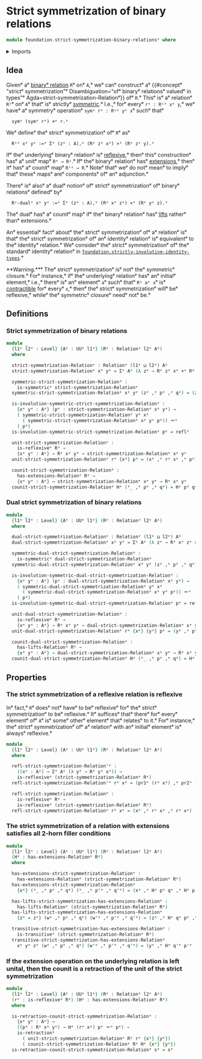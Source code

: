 # Strict symmetrization of binary relations

```agda
module foundation.strict-symmetrization-binary-relationsᵉ where
```

<details><summary>Imports</summary>

```agda
open import foundation.binary-relationsᵉ
open import foundation.binary-relations-with-extensionsᵉ
open import foundation.binary-relations-with-liftsᵉ
open import foundation.dependent-pair-typesᵉ
open import foundation.universe-levelsᵉ

open import foundation-core.cartesian-product-typesᵉ
open import foundation-core.identity-typesᵉ
open import foundation-core.retractionsᵉ
```

</details>

## Idea

Givenᵉ aᵉ [binaryᵉ relation](foundation.binary-relations.mdᵉ) `R`ᵉ onᵉ `A`,ᵉ weᵉ canᵉ
constructᵉ aᵉ
{{#conceptᵉ "strictᵉ symmetrization"ᵉ Disambiguation="ofᵉ binaryᵉ relationsᵉ valuedᵉ in types"ᵉ Agda=strict-symmetrization-Relationᵉ}}
ofᵉ `R`.ᵉ Thisᵉ isᵉ aᵉ relationᵉ `Rˢ`ᵉ onᵉ `A`ᵉ thatᵉ isᵉ strictlyᵉ
[symmetric](foundation.symmetric-binary-relations.md).ᵉ I.e.,ᵉ forᵉ everyᵉ
`rᵉ : Rˢᵉ xᵉ y`,ᵉ weᵉ haveᵉ aᵉ symmetryᵉ operationᵉ `symᵉ rᵉ : Rˢᵉ yᵉ x`ᵉ suchᵉ thatᵉ

```text
  symᵉ (symᵉ rᵉ) ≐ᵉ r.ᵉ
```

Weᵉ defineᵉ theᵉ strictᵉ symmetrizationᵉ ofᵉ `R`ᵉ asᵉ

```text
  Rˢᵉ xᵉ yᵉ :=ᵉ Σᵉ (zᵉ : A),ᵉ (Rᵉ zᵉ xᵉ) ×ᵉ (Rᵉ zᵉ y).ᵉ
```

Ifᵉ theᵉ underlyingᵉ binaryᵉ relationᵉ isᵉ
[reflexive](foundation.reflexive-relations.md),ᵉ thenᵉ thisᵉ constructionᵉ hasᵉ aᵉ
unitᵉ mapᵉ `Rᵉ → Rˢ`.ᵉ Ifᵉ theᵉ binaryᵉ relationᵉ hasᵉ
[extensions](foundation.binary-relations-with-extensions.md),ᵉ thenᵉ itᵉ hasᵉ aᵉ
counitᵉ mapᵉ `Rˢᵉ → R`.ᵉ Noteᵉ thatᵉ weᵉ do notᵉ meanᵉ to implyᵉ thatᵉ theseᵉ mapsᵉ areᵉ
componentsᵉ ofᵉ anᵉ adjunction.ᵉ

Thereᵉ isᵉ alsoᵉ aᵉ dualᵉ notionᵉ ofᵉ strictᵉ symmetrizationᵉ ofᵉ binaryᵉ relationsᵉ definedᵉ
byᵉ

```text
  Rˢ-dualᵉ xᵉ yᵉ :=ᵉ Σᵉ (zᵉ : A),ᵉ (Rᵉ xᵉ zᵉ) ×ᵉ (Rᵉ yᵉ z).ᵉ
```

Theᵉ dualᵉ hasᵉ aᵉ counitᵉ mapᵉ ifᵉ theᵉ binaryᵉ relationᵉ hasᵉ
[lifts](foundation.binary-relations-with-lifts.mdᵉ) ratherᵉ thanᵉ extensions.ᵉ

Anᵉ essentialᵉ factᵉ aboutᵉ theᵉ strictᵉ symmetrizationᵉ ofᵉ aᵉ relationᵉ isᵉ thatᵉ theᵉ
strictᵉ symmetrizationᵉ ofᵉ anᵉ identityᵉ relationᵉ isᵉ equivalentᵉ to theᵉ identityᵉ
relation.ᵉ Weᵉ considerᵉ theᵉ strictᵉ symmetrizationᵉ ofᵉ theᵉ standardᵉ identityᵉ
relationᵉ in
[`foundation.strictly-involutive-identity-types`](foundation.strictly-involutive-identity-types.md).ᵉ

**Warning.**ᵉ Theᵉ strictᵉ symmetrizationᵉ isᵉ notᵉ theᵉ symmetricᵉ closure.ᵉ Forᵉ
instance,ᵉ ifᵉ theᵉ underlyingᵉ relationᵉ hasᵉ anᵉ initialᵉ element,ᵉ i.e.,ᵉ thereᵉ isᵉ anᵉ
elementᵉ `a`ᵉ suchᵉ thatᵉ `Rᵉ aᵉ x`ᵉ isᵉ
[contractible](foundation-core.contractible-types.mdᵉ) forᵉ everyᵉ `x`,ᵉ thenᵉ theᵉ
strictᵉ symmetrizationᵉ willᵉ beᵉ reflexive,ᵉ whileᵉ theᵉ symmetricᵉ closureᵉ needᵉ notᵉ
be.ᵉ

## Definitions

### Strict symmetrization of binary relations

```agda
module _
  {l1ᵉ l2ᵉ : Level} {Aᵉ : UUᵉ l1ᵉ} (Rᵉ : Relationᵉ l2ᵉ Aᵉ)
  where

  strict-symmetrization-Relationᵉ : Relationᵉ (l1ᵉ ⊔ l2ᵉ) Aᵉ
  strict-symmetrization-Relationᵉ xᵉ yᵉ = Σᵉ Aᵉ (λ zᵉ → Rᵉ zᵉ xᵉ ×ᵉ Rᵉ zᵉ yᵉ)

  symmetric-strict-symmetrization-Relationᵉ :
    is-symmetricᵉ strict-symmetrization-Relationᵉ
  symmetric-strict-symmetrization-Relationᵉ xᵉ yᵉ (zᵉ ,ᵉ pᵉ ,ᵉ qᵉ) = (zᵉ ,ᵉ qᵉ ,ᵉ pᵉ)

  is-involution-symmetric-strict-symmetrization-Relationᵉ :
    {xᵉ yᵉ : Aᵉ} (pᵉ : strict-symmetrization-Relationᵉ xᵉ yᵉ) →
    ( symmetric-strict-symmetrization-Relationᵉ yᵉ xᵉ
      ( symmetric-strict-symmetrization-Relationᵉ xᵉ yᵉ pᵉ)) ＝ᵉ
    ( pᵉ)
  is-involution-symmetric-strict-symmetrization-Relationᵉ pᵉ = reflᵉ

  unit-strict-symmetrization-Relationᵉ :
    is-reflexiveᵉ Rᵉ →
    {xᵉ yᵉ : Aᵉ} → Rᵉ xᵉ yᵉ → strict-symmetrization-Relationᵉ xᵉ yᵉ
  unit-strict-symmetrization-Relationᵉ rᵉ {xᵉ} pᵉ = (xᵉ ,ᵉ rᵉ xᵉ ,ᵉ pᵉ)

  counit-strict-symmetrization-Relationᵉ :
    has-extensions-Relationᵉ Rᵉ →
    {xᵉ yᵉ : Aᵉ} → strict-symmetrization-Relationᵉ xᵉ yᵉ → Rᵉ xᵉ yᵉ
  counit-strict-symmetrization-Relationᵉ Hᵉ (ᵉ_ ,ᵉ pᵉ ,ᵉ qᵉ) = Hᵉ pᵉ qᵉ
```

### Dual strict symmetrization of binary relations

```agda
module _
  {l1ᵉ l2ᵉ : Level} {Aᵉ : UUᵉ l1ᵉ} (Rᵉ : Relationᵉ l2ᵉ Aᵉ)
  where

  dual-strict-symmetrization-Relationᵉ : Relationᵉ (l1ᵉ ⊔ l2ᵉ) Aᵉ
  dual-strict-symmetrization-Relationᵉ xᵉ yᵉ = Σᵉ Aᵉ (λ zᵉ → Rᵉ xᵉ zᵉ ×ᵉ Rᵉ yᵉ zᵉ)

  symmetric-dual-strict-symmetrization-Relationᵉ :
    is-symmetricᵉ dual-strict-symmetrization-Relationᵉ
  symmetric-dual-strict-symmetrization-Relationᵉ xᵉ yᵉ (zᵉ ,ᵉ pᵉ ,ᵉ qᵉ) = (zᵉ ,ᵉ qᵉ ,ᵉ pᵉ)

  is-involution-symmetric-dual-strict-symmetrization-Relationᵉ :
    {xᵉ yᵉ : Aᵉ} (pᵉ : dual-strict-symmetrization-Relationᵉ xᵉ yᵉ) →
    ( symmetric-dual-strict-symmetrization-Relationᵉ yᵉ xᵉ
      ( symmetric-dual-strict-symmetrization-Relationᵉ xᵉ yᵉ pᵉ)) ＝ᵉ
    ( pᵉ)
  is-involution-symmetric-dual-strict-symmetrization-Relationᵉ pᵉ = reflᵉ

  unit-dual-strict-symmetrization-Relationᵉ :
    is-reflexiveᵉ Rᵉ →
    {xᵉ yᵉ : Aᵉ} → Rᵉ xᵉ yᵉ → dual-strict-symmetrization-Relationᵉ xᵉ yᵉ
  unit-dual-strict-symmetrization-Relationᵉ rᵉ {xᵉ} {yᵉ} pᵉ = (yᵉ ,ᵉ pᵉ ,ᵉ rᵉ yᵉ)

  counit-dual-strict-symmetrization-Relationᵉ :
    has-lifts-Relationᵉ Rᵉ →
    {xᵉ yᵉ : Aᵉ} → dual-strict-symmetrization-Relationᵉ xᵉ yᵉ → Rᵉ xᵉ yᵉ
  counit-dual-strict-symmetrization-Relationᵉ Hᵉ (ᵉ_ ,ᵉ pᵉ ,ᵉ qᵉ) = Hᵉ pᵉ qᵉ
```

## Properties

### The strict symmetrization of a reflexive relation is reflexive

Inᵉ fact,ᵉ `R`ᵉ doesᵉ notᵉ haveᵉ to beᵉ reflexiveᵉ forᵉ theᵉ strictᵉ symmetrizationᵉ to beᵉ
reflexive.ᵉ Itᵉ sufficesᵉ thatᵉ thereᵉ forᵉ everyᵉ elementᵉ ofᵉ `A`ᵉ isᵉ someᵉ otherᵉ elementᵉ
thatᵉ relatesᵉ to it.ᵉ Forᵉ instance,ᵉ theᵉ strictᵉ symmetrizationᵉ ofᵉ aᵉ relationᵉ with
anᵉ initialᵉ elementᵉ isᵉ alwaysᵉ reflexive.ᵉ

```agda
module _
  {l1ᵉ l2ᵉ : Level} {Aᵉ : UUᵉ l1ᵉ} (Rᵉ : Relationᵉ l2ᵉ Aᵉ)
  where

  refl-strict-symmetrization-Relation'ᵉ :
    ((xᵉ : Aᵉ) → Σᵉ Aᵉ (λ yᵉ → Rᵉ yᵉ xᵉ)) →
    is-reflexiveᵉ (strict-symmetrization-Relationᵉ Rᵉ)
  refl-strict-symmetrization-Relation'ᵉ rᵉ xᵉ = (pr1ᵉ (rᵉ xᵉ) ,ᵉ pr2ᵉ (rᵉ xᵉ) ,ᵉ pr2ᵉ (rᵉ xᵉ))

  refl-strict-symmetrization-Relationᵉ :
    is-reflexiveᵉ Rᵉ →
    is-reflexiveᵉ (strict-symmetrization-Relationᵉ Rᵉ)
  refl-strict-symmetrization-Relationᵉ rᵉ xᵉ = (xᵉ ,ᵉ rᵉ xᵉ ,ᵉ rᵉ xᵉ)
```

### The strict symmetrization of a relation with extensions satisfies all 2-horn filler conditions

```agda
module _
  {l1ᵉ l2ᵉ : Level} {Aᵉ : UUᵉ l1ᵉ} (Rᵉ : Relationᵉ l2ᵉ Aᵉ)
  (Hᵉ : has-extensions-Relationᵉ Rᵉ)
  where

  has-extensions-strict-symmetrization-Relationᵉ :
    has-extensions-Relationᵉ (strict-symmetrization-Relationᵉ Rᵉ)
  has-extensions-strict-symmetrization-Relationᵉ
    {xᵉ} (ᵉ_ ,ᵉ pᵉ ,ᵉ qᵉ) (ᵉ_ ,ᵉ p'ᵉ ,ᵉ q'ᵉ) = (xᵉ ,ᵉ Hᵉ pᵉ qᵉ ,ᵉ Hᵉ p'ᵉ q'ᵉ)

  has-lifts-strict-symmetrization-has-extensions-Relationᵉ :
    has-lifts-Relationᵉ (strict-symmetrization-Relationᵉ Rᵉ)
  has-lifts-strict-symmetrization-has-extensions-Relationᵉ
    {zᵉ = zᵉ} (wᵉ ,ᵉ pᵉ ,ᵉ qᵉ) (w'ᵉ ,ᵉ p'ᵉ ,ᵉ q'ᵉ) = (zᵉ ,ᵉ Hᵉ qᵉ pᵉ ,ᵉ Hᵉ q'ᵉ p'ᵉ)

  transitive-strict-symmetrization-has-extensions-Relationᵉ :
    is-transitiveᵉ (strict-symmetrization-Relationᵉ Rᵉ)
  transitive-strict-symmetrization-has-extensions-Relationᵉ
    xᵉ yᵉ zᵉ (wᵉ ,ᵉ pᵉ ,ᵉ qᵉ) (w'ᵉ ,ᵉ p'ᵉ ,ᵉ q'ᵉ) = (yᵉ ,ᵉ Hᵉ q'ᵉ p'ᵉ ,ᵉ Hᵉ pᵉ qᵉ)
```

### If the extension operation on the underlying relation is left unital, then the counit is a retraction of the unit of the strict symmetrization

```agda
module _
  {l1ᵉ l2ᵉ : Level} {Aᵉ : UUᵉ l1ᵉ} (Rᵉ : Relationᵉ l2ᵉ Aᵉ)
  (rᵉ : is-reflexiveᵉ Rᵉ) (Hᵉ : has-extensions-Relationᵉ Rᵉ)
  where

  is-retraction-counit-strict-symmetrization-Relationᵉ :
    {xᵉ yᵉ : Aᵉ} →
    ((pᵉ : Rᵉ xᵉ yᵉ) → Hᵉ (rᵉ xᵉ) pᵉ ＝ᵉ pᵉ) →
    is-retractionᵉ
      ( unit-strict-symmetrization-Relationᵉ Rᵉ rᵉ {xᵉ} {yᵉ})
      ( counit-strict-symmetrization-Relationᵉ Rᵉ Hᵉ {xᵉ} {yᵉ})
  is-retraction-counit-strict-symmetrization-Relationᵉ sᵉ = sᵉ
```